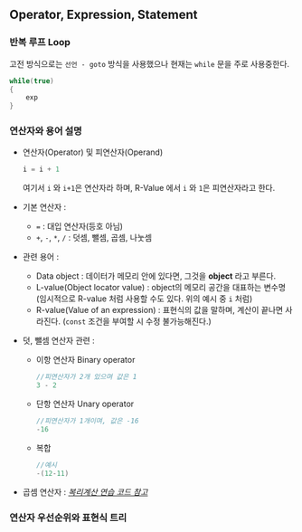 ## Operator, Expression, Statement

### 반복 루프 Loop

고전 방식으로는 `선언 - goto` 방식을 사용했으나 현재는 `while` 문을 주로 사용중한다.

```c
while(true)
{
	exp
}
```



### 연산자와 용어 설명

- 연산자(Operator) 및 피연산자(Operand)

  ```c
  i = i + 1
  ```

  여기서 `i` 와 `i+1`은 연산자라 하며, R-Value 에서 `i` 와 `1`은 피연산자라고 한다.

- 기본 연산자 : 

  - `=`  : 대입 연산자(등호 아님)
  - `+`, `-`, `*`,  `/`  : 덧셈, 뺄셈, 곱셈, 나눗셈

- 관련 용어 :

  - Data object : 데이터가 메모리 안에 있다면, 그것을 **object** 라고 부른다.
  - L-value(Object locator value) : object의 메모리 공간을 대표하는 변수명(임시적으로 R-value 처럼 사용할 수도 있다. 위의 예시 중 `i` 처럼)
  - R-value(Value of an expression) : 표현식의 값을 말하며, 계산이 끝나면 사라진다. (`const` 조건을 부여할 시 수정 불가능해진다.)

- 덧, 뺄셈 연산자 관련 :

  - 이항 연산자 Binary operator

    ```c
    //피연산자가 2개 있으며 값은 1
    3 - 2
    ```

  - 단항 연산자 Unary operator

    ```c
    //피연산자가 1개이며, 값은 -16
    -16
    ```

  - 복합

    ```c
    //예시
    -(12-11)
    ```

- 곱셈 연산자 : *[복리계산 연습 코드 참고]()*

### 연산자 우선순위와 표현식 트리

